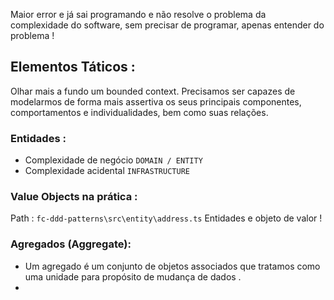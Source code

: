 Maior error e já sai programando e não resolve o problema da complexidade do software, sem precisar de programar, apenas entender do problema !

## Elementos Táticos : 
Olhar mais a fundo um bounded context.
Precisamos ser capazes de modelarmos de forma mais assertiva os seus principais componentes, comportamentos e individualidades, bem como suas relações.

### Entidades :

- Complexidade de negócio `DOMAIN / ENTITY`
- Complexidade acidental `INFRASTRUCTURE`

### Value Objects na prática :
Path : `fc-ddd-patterns\src\entity\address.ts`
Entidades e objeto de valor !

### Agregados (Aggregate): 
- Um agregado é um conjunto de objetos associados que tratamos como uma unidade para propósito de mudança de dados .
- 